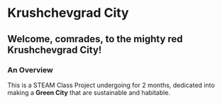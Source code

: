 # Krushchevgrad City
## Welcome, comrades, to the mighty red Krushchevgrad City!

### An Overview
This is a STEAM Class Project undergoing for 2 months, dedicated into making a **Green City** that are sustainable and habitable.

